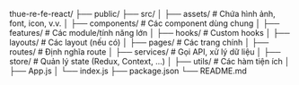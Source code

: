 thue-re-fe-react/
├── public/
├── src/
│   ├── assets/         # Chứa hình ảnh, font, icon, v.v.
│   ├── components/     # Các component dùng chung
│   ├── features/       # Các module/tính năng lớn
│   ├── hooks/          # Custom hooks
│   ├── layouts/        # Các layout (nếu có)
│   ├── pages/          # Các trang chính
│   ├── routes/         # Định nghĩa route
│   ├── services/       # Gọi API, xử lý dữ liệu
│   ├── store/          # Quản lý state (Redux, Context, ...)
│   ├── utils/          # Các hàm tiện ích
│   ├── App.js
│   └── index.js
├── package.json
└── README.md